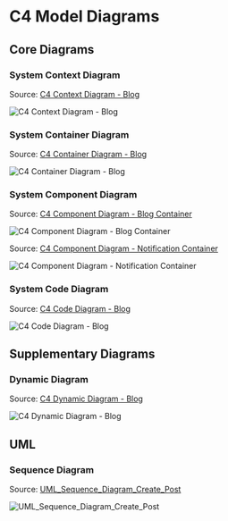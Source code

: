 # C4 Model Diagrams

## Core Diagrams

### System Context Diagram

Source: [C4 Context Diagram - Blog](C4_Context_Diagram_Blog.puml)

![C4 Context Diagram - Blog](https://www.plantuml.com/plantuml/png/ZLDBSvim4BxpApQ-r9anvj3qqbCScyIP-ZK6ZwSdHi0QD1KI8max-VUL42OqIQSz8NtizzXTk5UQIDrK3EPtC1TSuuk61IM591NuyC14uNatb6UioH5AhMlrFGWakKmBgiicRHJApDAudcQY2cf6k9NpbSuPJOFvdR-pq66z2YgYD4e39PtHj3QLtasE9yeH7hURU7OCe-qw_0yZtTGabr_V3AbvwvzCXQzgIJMggr-BaGigKQ7_xQsPWL-0_8nCrEWIUQlPp-qXJbRXOvpidv-MyVZM-zA1yNQNBBR7pG2QHKdq8updom5sV8wNHk0ft2mCwccg6KBqQX9L_PppRiud8Tj95vGNNOtdxL0gmSSNsukSmEZO7aRcD0C7jhnQAAqce0H89BdXG4PuUmPTOZKTtNPAIVYYnwx6QEpRWrDpe5DhKaPLYRdJXVIryr9Mo7FPnccNrLsDnhlmhInZugB0has15f0P5uqJQEhSF87mt8NiyjkxQbALIPgYhPUO8JqZSA7fYMP4Ky4Ld2a1h0XbDeupQ_koK9yczEqLL9ybBX6e6RdaXC6QPb8eST8GlcGbuGK23WbJoxX-3xRfFR9aWxGeKo7xTNmOGRiUs9bkBB_zVWtPSFzEERXHVCQvxka3n-xjCqRoGB9VFUsFSKJ8SmMRmHpDV2qzMiUxZjttzzxm7qh35DwzUMr-dzy0 "C4 Context Diagram - Blog")

### System Container Diagram

Source: [C4 Container Diagram - Blog](C4_Container_Diagram_Blog.puml)

![C4 Container Diagram - Blog](https://www.plantuml.com/plantuml/png/jLRRRkCs47tNLqoD1Me3lXJPxKlH5ElRRh8RNnev3VfaKD9O9aA9Aad5SOl-UuUaPClU94Y1zidIS6REcU6SaJzgmvGfCm7Z3p2MkM4yHmKJpbB5CkZ1ICWq2BxZUIpA165hJA5_6WmKs_LJRhPbL6fKCGLYRlgnp0Q5OBbDsDCc4JmQZ3_qbjPqDxiPP4mRL6HQ7w3w1VaIG88RUeN9zBVhyM8UlW78b0LBrFiZ8AVJteOyUhfGtA2kyH9yj6Vw6vIB_mNcue3pQJ5V3U-duM8s_K-Hd8tjKCiCUpyshgSkRC3oj1IiwkutnnTqdYZ9anVFBM2Uld0yAAGsgKBzXpZpQ1GyeEeUKRtYWFaZ2bdWcSlFD75I3nxOve7z4WJ39Bb5iM9fkuMFrAfM5zu9QcvezWBX4YPCRp6v8Kkxqmc2c-7lYxlL-cRwQRM-lVvyjMftWkyhusgnN4yMz_E6QHYkmw_JrVYgORk_NbrHWi_J-OIiWU66WC8zTJvhI2If9BAHoeaafNvLNa6mHALbtjxPMrDTQDsx1wBU6e8tkZZRHzq5BK4XIoW6OfQxPp1RpFgjJfLfFNqoRUz3EMxTWy_cZJvR6Gbkc-7pGhIliBHD57Xkwv4iyuIfVJkgI7ix9JkhejNvAu1ZmUqTHiEYiCLW1FJayFsOjOvMmMDckCof06Q02I5tO0TTWv4G4rk3NIYBX7w1Xj0Nw_ZsRPPgRebl4pgJ4HVeqMVk-Op0bx1rSlGg2mT9jlE6UNodYpDyswePZvMikWJk9QG1vp7QiD391KPI6aUaSUmfu1D1s8fXkBo6MzG6ThG4WCPVEQQQQ0bgIc8PBciwNePdR79f-AOgi6OrRzZ-FJkxjSeCDJY5QTWecS5NAq1tHrMVBBDfBsDSr1Fo0iD9v3esOOP5J6FTjFhTXYsh3MAVQxlDhurKw2-7FAg1IQpNSUUSWlrQOebj8gzPYYCb7vn4PluTlC76kt8S7DT6yQYqlQOnP1McB0pF-9zaj5gYckYERDTS0vICAQ5zfLXacNroiTp9LVGe5jq0kxLbvGPqo-8WckO4kMNWxjW6kE-2A-ab_pklbhS7sFtmWdj3IM-8y47hEV9q6yaJ7PnTi4lWniRsowqTgpMRxijaD3xWduQTtzgo6hIQINrdxmnBzULX_xSMfOda4ooPeUsMUoNvSQMno35s7md_pRni5Mw3NdHrp0HU_j1_NvCvrdN6upc1ZRr4NgVM2Vu-x5cxiQrM3kkraeu-I6UrHPeVMm4JNhDQRWnCd-8jhK44R0Qu5UuklFgc7DVnSPmwptiq1yYxr9-IWyjn04uTcfktwHESzE-PXfsK7cAUQ6ZkABThzJwFk_MqsOGZ5ZySeL_FK4rNE5ijBP-Fv41_8_u1 "C4 Container Diagram - Blog")

### System Component Diagram

Source: [C4 Component Diagram - Blog Container](C4_Component_Diagram_Blog_Conotainer.puml)

![C4 Component Diagram - Blog Container](https://www.plantuml.com/plantuml/png/jPHRRvim583V-HKUBqka9f6wxcLFfI5jq-McG1Rj2PbmabWocDbcMJNjl-_OGA1bgxffUm7xtBvpiNsjD9MwI3aPNv6nI7EHGQQ9p-X1qfGCo0qN1rHach8CfEEyOTcE5mcGezQv-Z0QINeQ7fW-5d6XGExG4WCCTo8TvPnc9lH0wOIpU3I-6goCQ3EVZLAgD4WKHMVeC4TR12ImHnJn9v-cu-KYU0L85pbDvBi6o50xsAF5GEMIQL0rBu6lHgSwbCl_WhaySswNYz3RJeBbVF9FILP6Jw142eFthV7KXOreTYWubMLtk-fSA7sGeBxmtrXSOeH42fPKytaxypulDs4qczo6qNfwTn_s-cTXk5n5_dAxQ8cy80e-JiBnVKksdORt6E1kil1HwcYcEP3W4IjAMuSmgGxXNiZECJmlUoU8lJo_8EuMOe8h5vTUMRFRI3dRKSr4HlIHQa8v5oTYkgw85cGdWMgu84MUu9zWlGGb2J6zKKCJfMgYss-1Kn4p3YLxRjVFy0-1-qJrOWuMY3AI5p5dwWWLlgJR0RJfVjoBiIK-rJIc2dDtROVglV5QLPCrwrfkI4eB2IKABQhY4sFLd0L4DQpeHXHPGkMZHSxPJegQPpTO0XvtSFlV7TAChsUYcHXIS0woIeWq4aCCy3Hd1u93Chj6LxO8lc4CCm_YhQPa3UX-mlj2H0xITb9XsxZ9tjIriktgTt88olJg1AfjGxUhKbXYMPfpID5T6JJ3Qodt59L_mLu3VXas_B76Dv9M_Gyhp-pmrzA_XkSWSGsyq-kdTMyKbCcXQJHxsfHEbfNn3ySnWUlRrHdcrZn3DW-JkNtIqEj5bqrvlVx8PssknQyyMhVlTKx6AzfqflBi5bdNlHIfVGLEzgt5Xjlf-3TZ4-SQiWHVmfy0 "C4 Component Diagram - Blog Container")

Source: [C4 Component Diagram - Notification Container](C4_Component_Diagram_Notification_Container.puml)

![C4 Component Diagram - Notification Container](https://www.plantuml.com/plantuml/png/jLHTRzem57tFh_1GfO5KYDHrBzCwbK9QgW9X91tQKsIIcs3Xn9djj6NJ_lkk7Gg1TjeUjfV8z_ZUS-vNVAaqbRhAEHcSau78Ir50eScGqKpId7J9L6YMifXg9WfqA3Hb1KZ7USEAc5S9a9NMfVhWkf8-zZAcLzMoKY1Zz4IYNYnoj-IqC19TfHFEbkxWl3ipqFraxEPKQP08HJlnNec-A910Yb9aw7sv7VZJu2-4T5NIHBxR2pAyxQReqLMbP1hKiru23-PElL0v-oyoPpkTQtyQzXTUu4-yVwfaCVe8IkJGVTyOptDXRYcKpYIeRxnkyCwZaP8BnGDmKSAHoqSkCg7SDKtNz9FZz9Da3ZoaMRi53vXhwvISSAmkq1iEv88CgLf1CaQatUauJZ3o5z7CcmV-DFBlm_7jr6jtdBVZ_bUqeh5t7KRpsvjHYE0M2_rPDFGNquPRFuY2EoySZ1hOuZOSOVoDDnqYwcYcKJxOO4FonYudsrrEXVpjDiz0Ab54tfDkIw09o5FIcji3rjRgangq56MrvCpKHqn75LbkoACPXLIzLiUfrIrHJXclJQJmkiOaojg6Crm1OJXfML1E9YoMGebK4-yfNj4Y0mBD0CEyo_Pp1HMqSr2APd0bnTfcEwbjKWD6uSvCono6J6d9bfN6d1EgAL5QI22Yr2ndtn4qPJ4KLHg_X1POcXGn4XeJOu7cvcHZMM6QmRiO2pt3RfS2yzid65s9gaYetBIBHhjtrnXpC8QwU93ugq2hyyCX-zcrBJb6gYgtWROcyWmO-G3_0ynjm4MLj5vu49QN77AaghMq82d4UaLcTdQf53avwbpd885c1K6Tut7-MtYVZ3tL8D4hglT9O6_heQVKt0cY09lTr517-c2sOC0PdiqMsPseJQFoScyCMj-_Jc_GeoWitMHhIqTj_BEZyN7ZNs_3lO8wNnCpVBrNXmLi8tuwJXrojCN7uzuUxRIQAtsYQQOkjezFnt9DWMMhfP277Jlu1mFiXZfu0WmdLPiYFhLlyPRgYiRhtJFm1mRifntt99oPzbsY0xwSlm00 "C4 Component Diagram - Notification Container")

### System Code Diagram

Source: [C4 Code Diagram - Blog](C4_Code_Diagram_Blog.puml)

![C4 Code Diagram - Blog](https://www.plantuml.com/plantuml/png/lLHDZzCm4BtxLunweOje5oHELOYss-vX9IHMtKLxuUB6qzRWs94zRQbW_pjZ9ssosG8dk2IUh_VUJCQv2YGzRKi3i_SmSmfXhkNQon96S6tSMWZIP12oPHxDx7APmyp848vvufN15G4vy7gz8L3QOq7QMH6-QLl921KsKhczjcjOIHDG2BJR4Zu7z0-72k6707XSt3xSBFYmk9dE-V0aX5m6yh8WA1BVmfawzPvyXDAgFLjPufcIoF374cX543_O_gW3PP4g1y_FmAZM4OTTDO7172kqAfOx2xH9OpaYnD6y-M91Cxkqi4JO8wTuo7J-w3MXpovr3Yuv5YXLxHWFH98v6fsqYDhZs3LuEnw_7jIzJs0ZWn1rQpLYOzHeJLdsa-jg3vV4jk13eao3ZPITl1hcMLxz9L8UDFXtBj3lvfZMepMdMzeutzeAG-5rbHQYhS7lr44hvHhl96tYi4MZQF1k06t_IS04zZ4ccjwQq8iaps7H4JxdrVm_sjEYB1sHAoSdwk5SaeG7BsrOiUfFowzyFIxIeWJO1bIWBGJSePS6Z3oW3_4oyM85NLP6hmxfpfMogfWmT3kREKkyfAPPSe2TqmeA7W3XyCXVyVkYZMuhTJvwzAoqLTU7MpKypQkEfulH9EKfQshCa6DFNKdtw7UwmAwU87V_Zc-1ZAZ9-SDPoXxVtydwJ3qENhRe4RtfDsvMAhf3wBXx_hmlVX9N8Rp4pPzDjSaIL_mJub_sBm00 "C4 Code Diagram - Blog")

## Supplementary Diagrams

### Dynamic Diagram

Source: [C4 Dynamic Diagram - Blog](C4_Dynamic_Diagram_Blog.puml)

![C4 Dynamic Diagram - Blog](https://www.plantuml.com/plantuml/png/bLLThzeu47tFhvYYIWqI7ozzgbIfG6WlBLzBSdMrJv6Jc61Tnqvjfy2kzh_ls0wGIsyhzGbxy9mvSpp7-QGDKQQfECpUGtGMf68vH8oKYbGmX2cNPH2yOIBdJK7XO4ojFup7YXn79JE79ciqLRaKXWepocKrhZaH5cweJS5PDfwz7svjw76r75T46wembBQ5HZMU3899KUmeJqWPzkWF1EeDu2rdWiRcp2byX8Ze0osM60dx_I287pPFwNQ-YpVhTFEOB1VhUTWFtYqdV-CkNSu_9-bkyUKXwGIJpJQDDa_hJcWIf_6tUJ9xwCIU5ia30doPhoEC1eOPh1-VaNLrrQPejTbBvTGfcIZRCq6mfKfB4HuLmqO7q7jo2-odDm4VT7crr4OFG4jGb1IO0paHRWtcGAjHhzyYfVEJ2VqPnDYvXKVpGO_MP9nPXJmkPEUsbhP0WUUMJcKZ2gBEOTQIzd44k-kYr_yt09ZXdH9KN8L7catgsZP3Cy2Lgo_AXXD7fOrobXF3fC06Y072kJo2dGqDHaAER0qTG5CN-0j45BvPntTaKKWBsCVIxswrAvanJdtvbLlVCVWQzrxyzLiQhYR6xXNp10ebMU48tEfRhLOiLxAL2Tmcfke7owbDYsjbbPjAQHoHpj-U0ZrX2TioJBOBs55ju8Z60LbJvPXgfCLHbS8ot5xeQ8TxnqP8m_PjWnTMwqxipzcXStLJKGtETnhsIbRmZUoVYRkaLYVBR3wi2EEN4Va5moXpYaN4a8neUX7jihTfjiDIKTVa9MxnjP6A-il14-t45FPKtMPyvo-B_TNGXeP8NfEIJfLyTXvP-JtuWCrtxRXoJ1l5iiPgZND8sfgoDgnY_s3GcWbxmZkogZa1bCmHq6unb-83W2kNovnV-H1pgPlWPrUc7_ntTPprhXNjQhHMGttLC3bG14Ad2iBzvMcvDp0_vGSq10NQJN1cndTo8GfwIdUX-mtx0xYyDZUZse2R9KnvDQCzsHtlJXBkt4FVpOvksPsikzjs6DPg5k9hD9rr4POl4MvfzrUuRQVkmkLoWMyDAVN7woUYjsbC9a-m9SOgw6tbPnTdHD2ys_sjzbsrrpmrywxuFO7NEti5xiK8n5GK6hgcTO-FFejyy9FcZntM7P3hz-1di5RwU9LixRHymWFuXVqV "C4 Dynamic Diagram - Blog")

## UML

### Sequence Diagram

Source: [UML_Sequence_Diagram_Create_Post](UML_Sequence_Diagram_Create_Post.puml)

![UML_Sequence_Diagram_Create_Post](https://www.plantuml.com/plantuml/png/ZPJFJXin4CRFyLDCmoKhXQhqk8K80WMrgagbY0SmkyF6r6klncDe7ebxto0lLdl_iDabK79OoUFlzyruPfHJnvBObre8cR4bk66bbPECda0wy0v9L46YCbL9mp2zirIkL64-thjfLCGp71-VMyEq_QiZ5qDUIqMuM0pX1fGFiaQpo5YD5FZP-VpWxEBYQFavWNTwOUO9UpTNdqTMqlCQ3QixbKbMrkmrKRmPsOJ8oCXjd-huzYbOY5lx1wPVIwaqh3QEiPp2mGzLh7cfFOh9Rehu084cXy2qu5BReb2c6B5NX6Y6y7E7Xk7cgNjYeUu-LvmT72wQ2QNW_6sfE4xWcvabeexsjmNoBqcoH4PoBwy9dTSC9v2jCVjzgL3dKILa23PtGa3uTLW_sXIwZGbfCRPiNZtcIQtkLIFabNIHgJyxQUDnCZ1g5o65TaEw7GWRW6q544gO0vF7v4lZq48T7XSW1MlETjYyhM3oh3ZSRP39aRwlhd_EFdMUJJE2ffv42hbobPOR22KOg6I1jGorG_Zmocls9ZXAtlP78akDjycRfWsI_0UCa3WDt_2ty0y0 "UML_Sequence_Diagram_Create_Post")

